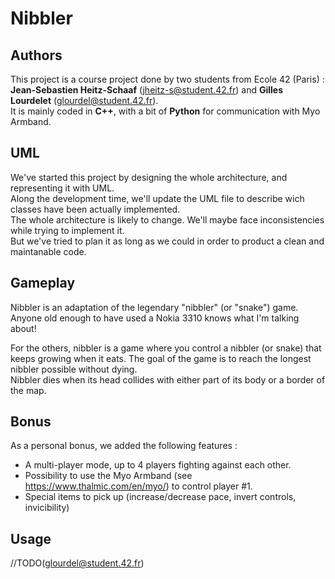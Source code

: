 # Nibbler

## Authors
This project is a course project done by two students from Ecole 42 (Paris) :  
**Jean-Sebastien Heitz-Schaaf** (jheitz-s@student.42.fr) and **Gilles Lourdelet** (glourdel@student.42.fr).  
It is mainly coded in **C++**, with a bit of **Python** for communication with Myo Armband.

## UML
We've started this project by designing the whole architecture, and representing it with UML.    
Along the development time, we'll update the UML file to describe wich classes have been actually implemented.  
The whole architecture is likely to change. We'll maybe face inconsistencies while trying to implement it.  
But we've tried to plan it as long as we could in order to product a clean and maintanable code.

## Gameplay
Nibbler is an adaptation of the legendary "nibbler" (or "snake") game.  
Anyone old enough to have used a Nokia 3310 knows what I'm talking about!

For the others, nibbler is a game where you control a nibbler (or snake) that keeps growing when it eats.
The goal of the game is to reach the longest nibbler possible without dying.  
Nibbler dies when its head collides with either part of its body or a border of the map.

## Bonus
As a personal bonus, we added the following features :
* A multi-player mode, up to 4 players fighting against each other.
* Possibility to use the Myo Armband (see https://www.thalmic.com/en/myo/) to control player #1.
* Special items to pick up (increase/decrease pace, invert controls, invicibility)

## Usage
//TODO(glourdel@student.42.fr)
